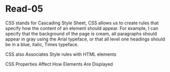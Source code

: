 # Read-05

CSS stands for Cascading Style Sheet,
CSS allows us to create rules that specify how the content of
an element should appear. For example, I can specify that
the background of the page is cream, all paragraphs should
appear in gray using the Arial typeface, or that all level one
headings should be in a blue, italic, Times typeface.

CSS also Associates Style
rules with HTML elements

CSS Properties Affect How Elements Are Displayed
